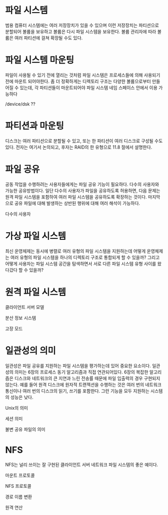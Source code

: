 # 파일 시스템
범용 컴퓨터 시스템에는 여러 저장장치가 있을 수 있으며 이런 저장장치는 파티션으로 분할되어 볼륨을 보유하고 볼륨은 다시 파일 시스템을 보유한다. 볼륨 관리자에 따라 볼륨은 여러 파티션에 걸쳐 확장될 수도 있다.

# 파일 시스템 마운팅
파일이 사용될 수 있기 전에 열리는 것처럼 파일 시스템은 프로세스들에 의해 사용되기 전에 마운트 되어야한다. 좀 더 정확하게는 디렉토리 구조는 다양한 볼륨으로부터 만들어질 수 있는데, 각 파티션들이 마운트되어야 파일 시스템 네임 스페이스 안에서 이용 가능하다

/device/dsk ??

# 파티션과 마운팅
디스크는 여러 파티션으로 분할될 수 있고, 또는 한 파티션이 여러 디스크로 구성될 수도 있다. 전자는 여기서 논의되고, 후자는 RAID의 한 유형으로 11.8 절에서 설명한다.

# 파일 공유
공동 작업을 수행하려는 사용자들에게는 파일 공유 기능이 필요하다. 다수의 사용자와 가능한 공유방법이다. 일단 다수의 사용자가 파일을 공유하도록 허용하면, 다음 문제는 원격 파일 시스템을 포함하여 여러 파일 시스템을 공유하도록 확장하는 것이다. 마지막으로 공유 파일에 대해 발생하는 상반된 행위에 대해 여러 해석이 가능하다.

다수의 사용자

# 가상 파일 시스템
최신 운영체제는 동시에 병렬로 여러 유형의 파일 시스템을 지원하는데 어떻게 운영체제는 여러 유형의 파일 시스템을 하나의 디렉토리 구조로 통합되게 할 수 있을까? 그리고 어떻게 사용자는 파일 시스템 공간을 탐색하면서 서로 다른 파일 시스템 유형 사이를 왔다갔다 할 수 있을까?

# 원격 파일 시스템
클라이언트 서버 모델

분산 정보 시스템

고장 모드

# 일관성의 의미
일관성은 파일 공유를 지원하는 파일 시스템을 평가하는데 있어 중요한 요소이다. 일관성의 의미는 6장의 프로세스 동기 알고리즘과 직접 연관되어있다. 6장의 복잡한 알고리즘은 디스크와 네트워크의 큰 지연과 느린 전송률 때문에 파일 입출력의 경우 구현되지 않는다. 예를 들어 원격 디스크에 원자적 트랜젝션을 수행하는 것은 여러 번의 네트워크 통신이나 여러 번의 디스크의 읽기, 쓰기를 포함한다. 그런 기능을 모두 지원하는 시스템의 성능은 낮다.

Unix의 의미

세션 의미

불변 공유 파일의 의미

# NFS
NFS는 널리 쓰이는 잘 구현된 클라이언트 서버 네트워크 파일 시스템의 좋은 예이다.

마운트 프로토콜

NFS 프로토콜

경로 이름 변환

원격 연산
